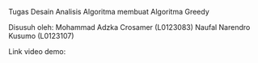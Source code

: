 Tugas Desain Analisis Algoritma membuat Algoritma Greedy

Disusuh oleh:
Mohammad Adzka Crosamer (L0123083)
Naufal Narendro Kusumo (L0123107)

Link video demo: 
